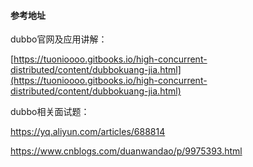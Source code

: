 #### 参考地址

dubbo官网及应用讲解：

[https://tuonioooo.gitbooks.io/high-concurrent-distributed/content/dubbokuang-jia.html](https://tuonioooo.gitbooks.io/high-concurrent-distributed/content/dubbokuang-jia.html)

dubbo相关面试题：

https://yq.aliyun.com/articles/688814

https://www.cnblogs.com/duanwandao/p/9975393.html

